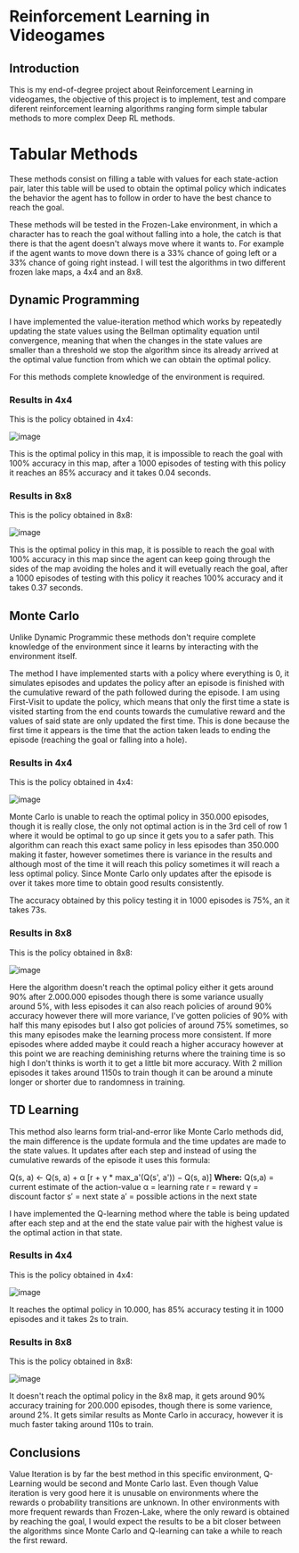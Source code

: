 # Reinforcement Learning in Videogames

## Introduction

This is my end-of-degree project about Reinforcement Learning in videogames, the objective of this project is to implement, test and compare diferent reinforcement learning algorithms ranging form simple tabular methods to more complex Deep RL methods.

# Tabular Methods

These methods consist on filling a table with values for each state-action pair, later this table will be used to obtain the optimal policy which indicates the behavior the agent has to follow in order to have the best chance to reach the goal. 

These methods will be tested in the Frozen-Lake environment, in which a character has to reach the goal without falling into a hole, the catch is that there is that the agent doesn't always move where it wants to. For example if the agent wants to move down there is a 33% chance of going left or a 33% chance of going right instead. I will test the algorithms in two different frozen lake maps, a 4x4 and an 8x8.

## Dynamic Programming

I have implemented the value-iteration method which works by repeatedly updating the state values using the Bellman optimality equation until convergence, meaning that when the changes in the state values are smaller than a threshold we stop the algorithm since its already arrived at the optimal value function from which we can obtain the optimal policy. 

For this methods complete knowledge of the environment is required.

### Results in 4x4

This is the policy obtained in 4x4:

![image](Tabular_Methods/value_iteration/vi_4x4_policy.png)

This is the optimal policy in this map, it is impossible to reach the goal with 100% accuracy in this map, after a 1000 episodes of testing with this policy it reaches an 85% accuracy and it takes 0.04 seconds. 

### Results in 8x8

This is the policy obtained in 8x8:

![image](Tabular_Methods/value_iteration/vi_8x8_policy.png)

This is the optimal policy in this map, it is possible to reach the goal with 100% accuracy in this map since the agent can keep going through the sides of the map avoiding the holes and it will evetually reach the goal, after a 1000 episodes of testing with this policy it reaches 100% accuracy and it takes 0.37 seconds. 

## Monte Carlo

Unlike Dynamic Programmic these methods don't require complete knowledge of the environment since it learns by interacting with the environment itself. 

The method I have implemented starts with a policy where everything is 0, it simulates episodes and updates the policy after an episode is finished with the cumulative reward of the path followed during the episode. I am using First-Visit to update the policy, which means that only the first time a state is visited starting from the end counts towards the cumulative reward and the values of said state are only updated the first time. This is done because the first time it appears is the time that the action taken leads to ending the episode (reaching the goal or falling into a hole).

### Results in 4x4

This is the policy obtained in 4x4:

![image](Tabular_Methods/monte_carlo/mc_4x4_policy.png)

Monte Carlo is unable to reach the optimal policy in 350.000 episodes, though it is really close, the only not optimal action is in the 3rd cell of row 1 where it would be optimal to go up since it gets you to a safer path. This algorithm can reach this exact same policy in less episodes than 350.000 making it faster, however sometimes there is variance in the results and although most of the time it will reach this policy sometimes it will reach a less optimal policy. Since Monte Carlo only updates after the episode is over it takes more time to obtain good results consistently.

The accuracy obtained by this policy testing it in 1000 episodes is 75%, an it takes 73s.

### Results in 8x8

This is the policy obtained in 8x8:

![image](Tabular_Methods/monte_carlo/mc_8x8_policy.png)

Here the algorithm doesn't reach the optimal policy either it gets around 90% after 2.000.000 episodes though there is some variance usually around 5%, with less episodes it can also reach policies of around 90% accuracy however there will more variance, I've gotten policies of 90% with half this many episodes but I also got policies of around 75% sometimes, so this many episodes make the learning process more consistent. If more episodes where added maybe it could reach a higher accuracy however at this point we are reaching deminishing returns where the training time is so high I don't thinks is worth it to get a little bit more accuracy. With 2 million episodes it takes around 1150s to train though it can be around a minute longer or shorter due to randomness in training.

## TD Learning

This method also learns form trial-and-error like Monte Carlo methods did, the main difference is the update formula and the time updates are made to the state values. It updates after each step and instead of using the cumulative rewards of the episode it uses this formula: 

Q(s, a) ← Q(s, a) + α [r + γ * max_a'(Q(s', a')) − Q(s, a)]
**Where:**
    Q(s,a) = current estimate of the action-value
    α = learning rate
    r = reward
    γ = discount factor
    s′ = next state
    a′ = possible actions in the next state

I have implemented the Q-learning method where the table is being updated after each step and at the end the state value pair with the highest value is the optimal action in that state.

### Results in 4x4

This is the policy obtained in 4x4:

![image](Tabular_Methods/q_learning/ql_4x4_policy.png)

It reaches the optimal policy in 10.000, has 85% accuracy testing it in 1000 episodes and it takes 2s to train.

### Results in 8x8

This is the policy obtained in 8x8:

![image](Tabular_Methods/q_learning/ql_8x8_policy.png)

It doesn't reach the optimal policy in the 8x8 map, it gets around 90% accuracy training for 200.000 episodes, though there is some varience, around 2%. It gets similar results as Monte Carlo in accuracy, however it is much faster taking around 110s to train.

## Conclusions

Value Iteration is by far the best method in this specific environment, Q-Learning would be second and Monte Carlo last. Even though Value iteration is very good here it is unusable on environments where the rewards o probability transitions are unknown. In other environments with more frequent rewards than Frozen-Lake, where the only reward is obtained by reaching the goal, I would expect the results to be a bit closer between the algorithms since Monte Carlo and Q-learning can take a while to reach the first reward.